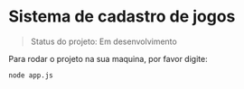 # Sistema de cadastro de jogos

> Status do projeto: Em desenvolvimento 

Para rodar o projeto na sua maquina, por favor digite:

```
node app.js
```

